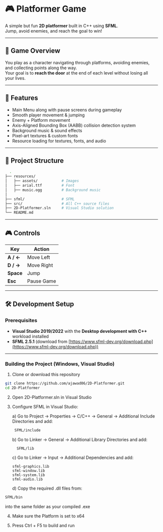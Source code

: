 # 🎮 Platformer Game

A simple but fun **2D platformer** built in C++ using **SFML**.  
Jump, avoid enemies, and reach the goal to win!

---

## 📜 Game Overview
You play as a character navigating through platforms, avoiding enemies, and collecting points along the way.  
Your goal is to **reach the door** at the end of each level without losing all your lives.

---

## 🎯 Features
- Main Menu along with pause screens during gameplay
- Smooth player movement & jumping
- Enemy + Platform movement
- Axis-Aligned Bounding Box (AABB) collision detection system
- Background music & sound effects
- Pixel-art textures & custom fonts
- Resource loading for textures, fonts, and audio

---

## 📂 Project Structure
```bash
  .
├── resources/
│   ├── assets/           # Images
│   ├── arial.ttf         # Font
│   ├── music.ogg         # Background music
│   
├── sfml/                 # SFML
├── src/                  # All C++ source files
├── 2D-Platformer.sln     # Visual Studio solution
└── README.md
```
---

## 🎮 Controls
| Key        | Action           |
|------------|------------------|
| **A / ←**  | Move Left        |
| **D / →**  | Move Right       |
| **Space**  | Jump             |
| **Esc**    | Pause Game        |

---

## 🛠 Development Setup

### Prerequisites
- **Visual Studio 2019/2022** with the **Desktop development with C++** workload installed  
- **SFML 2.5.1** (download from [https://www.sfml-dev.org/download.php](https://www.sfml-dev.org/download.php))

---

### Building the Project (Windows, Visual Studio)
1. Clone or download this repository  
```bash
git clone https://github.com/ajawad06/2D-Platformer.git
cd 2D-Platformer
```
2. Open 2D-Platformer.sln in Visual Studio

3. Configure SFML in Visual Studio:

    a) Go to Project → Properties → C/C++ → General → Additional Include Directories and add: 
   ```bash
    SFML/include
   ```

    b) Go to Linker → General → Additional Library Directories and add:
    ```bash
      SFML/lib
    ```

    c) Go to Linker → Input → Additional Dependencies and add:
      ```vbnet
    sfml-graphics.lib
    sfml-window.lib
    sfml-system.lib
    sfml-audio.lib
    ```
    d) Copy the required .dll files from:
  ```bash
  SFML/bin
  ```
into the same folder as your compiled .exe

4. Make sure the Platform is set to x64

5. Press Ctrl + F5 to build and run

